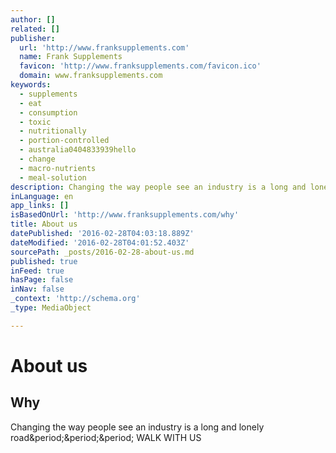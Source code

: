 ```yaml
---
author: []
related: []
publisher:
  url: 'http://www.franksupplements.com'
  name: Frank Supplements
  favicon: 'http://www.franksupplements.com/favicon.ico'
  domain: www.franksupplements.com
keywords:
  - supplements
  - eat
  - consumption
  - toxic
  - nutritionally
  - portion-controlled
  - australia0404833939hello
  - change
  - macro-nutrients
  - meal-solution
description: Changing the way people see an industry is a long and lonely road... WALK WITH US
inLanguage: en
app_links: []
isBasedOnUrl: 'http://www.franksupplements.com/why'
title: About us
datePublished: '2016-02-28T04:03:18.889Z'
dateModified: '2016-02-28T04:01:52.403Z'
sourcePath: _posts/2016-02-28-about-us.md
published: true
inFeed: true
hasPage: false
inNav: false
_context: 'http://schema.org'
_type: MediaObject

---
```

# About us

<article style=""><h1>Why</h1><p>Changing the way people see an industry is a long and lonely road&amp;period;&amp;period;&amp;period; WALK WITH US</p></article>
